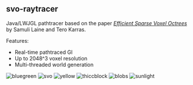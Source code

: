 ## svo-raytracer

Java/LWJGL pathtracer based on the paper [_Efficient Sparse Voxel Octrees_](https://research.nvidia.com/sites/default/files/pubs/2010-02_Efficient-Sparse-Voxel/laine2010tr1_paper.pdf) by Samuli Laine and Tero Karras.

Features:
 - Real-time pathtraced GI
 - Up to 2048^3 voxel resolution
 - Multi-threaded world generation

![bluegreen](https://user-images.githubusercontent.com/34610019/118948016-be657b80-b90c-11eb-9128-9fbd6fb22f8d.png)
![svo](https://user-images.githubusercontent.com/34610019/118948027-c2919900-b90c-11eb-992f-d8f87df4d269.png)
![yellow](https://user-images.githubusercontent.com/34610019/118949015-b1955780-b90d-11eb-8247-a3749b784e67.png)
![thiccblock](https://user-images.githubusercontent.com/34610019/118949025-b3f7b180-b90d-11eb-82cf-752452898c15.png)
![blobs](https://user-images.githubusercontent.com/34610019/119221525-afb1cc80-baa4-11eb-97f6-cd3b8ac5e4a1.png)
![sunlight](https://user-images.githubusercontent.com/34610019/119627973-87d2a980-bdc1-11eb-8661-fa06eb7b1add.png)

